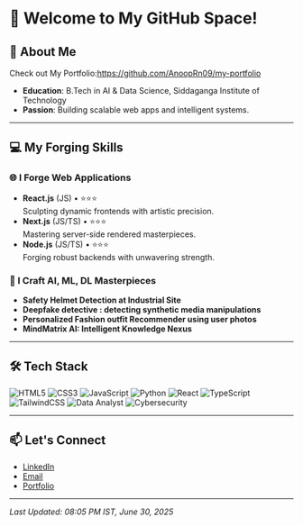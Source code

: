 # 🌟  Welcome to My GitHub Space! 

## 🚀 About Me
Check out My Portfolio:https://github.com/AnoopRn09/my-portfolio

- **Education**: B.Tech in AI & Data Science, Siddaganga Institute of Technology
- **Passion**: Building scalable web apps and intelligent systems.

---

## 💻 My Forging Skills

### 🌐 I Forge Web Applications
- **React.js** (JS) • ⭐️⭐️⭐️  
  Sculpting dynamic frontends with artistic precision.
- **Next.js** (JS/TS) • ⭐️⭐️⭐️  
  Mastering server-side rendered masterpieces.
- **Node.js** (JS/TS) • ⭐️⭐️⭐️  
  Forging robust backends with unwavering strength.

### 🤖 I Craft AI, ML, DL Masterpieces
- **Safety Helmet Detection at Industrial Site**  
- **Deepfake detective : detecting synthetic media manipulations** 
- **Personalized Fashion outfit Recommender using user photos**
- **MindMatrix AI: Intelligent Knowledge Nexus**  

---

## 🛠️ Tech Stack
<!-- Badges from https://github.com/Ileriayo/markdown-badges -->
![HTML5](https://img.shields.io/badge/html5-%23E34F26.svg?style=for-the-badge&logo=html5&logoColor=white)
![CSS3](https://img.shields.io/badge/css3-%231572B6.svg?style=for-the-badge&logo=css3&logoColor=white)
![JavaScript](https://img.shields.io/badge/javascript-%23323330.svg?style=for-the-badge&logo=javascript&logoColor=%23F7DF1E)
![Python](https://img.shields.io/badge/python-3670A0?style=for-the-badge&logo=python&logoColor=ffdd54)
![React](https://img.shields.io/badge/react-%2320232a.svg?style=for-the-badge&logo=react&logoColor=%2361DAFB)
![TypeScript](https://img.shields.io/badge/typescript-%23007ACC.svg?style=for-the-badge&logo=typescript&logoColor=white)
![TailwindCSS](https://img.shields.io/badge/tailwindcss-%2338B2AC.svg?style=for-the-badge&logo=tailwind-css&logoColor=white)
![Data Analyst](https://img.shields.io/badge/Data%20Analyst-%231E90FF.svg?style=for-the-badge&logo=chart-bar&logoColor=white)
![Cybersecurity](https://img.shields.io/badge/Cybersecurity-%23FF4500.svg?style=for-the-badge&logo=shield&logoColor=white)

---

## 📫 Let's Connect
- [LinkedIn](https://www.linkedin.com/in/anooprn-mahi7781)
- [Email](mailto:anoop@example.com)
- [Portfolio](https://leetcode.com/u/jaga4056/)

---

*Last Updated: 08:05 PM IST, June 30, 2025*
